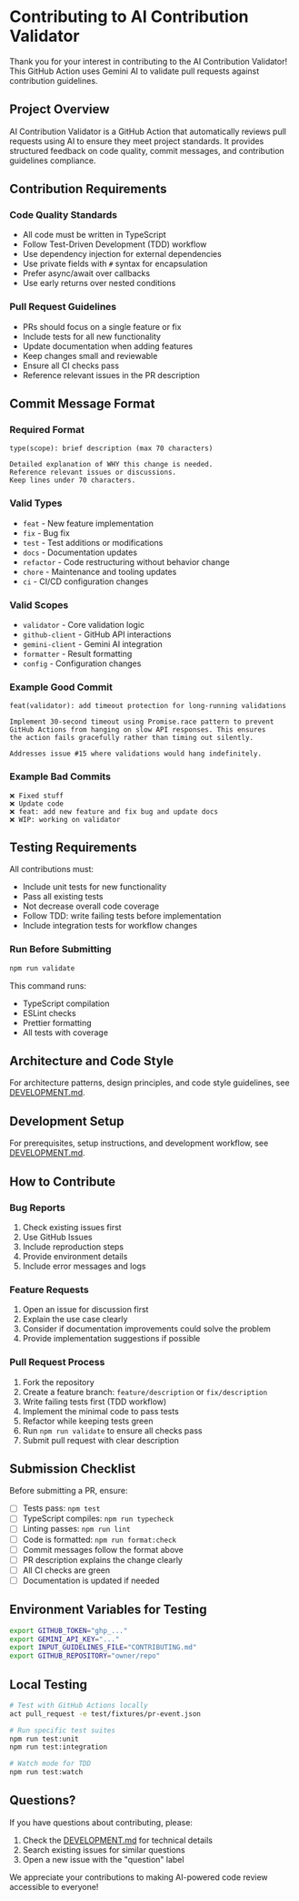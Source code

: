 # Contributing to AI Contribution Validator

Thank you for your interest in contributing to the AI Contribution Validator! This GitHub Action
uses Gemini AI to validate pull requests against contribution guidelines.

## Project Overview

AI Contribution Validator is a GitHub Action that automatically reviews pull requests using AI to
ensure they meet project standards. It provides structured feedback on code quality, commit
messages, and contribution guidelines compliance.

## Contribution Requirements

### Code Quality Standards

- All code must be written in TypeScript
- Follow Test-Driven Development (TDD) workflow
- Use dependency injection for external dependencies
- Use private fields with `#` syntax for encapsulation
- Prefer async/await over callbacks
- Use early returns over nested conditions

### Pull Request Guidelines

- PRs should focus on a single feature or fix
- Include tests for all new functionality
- Update documentation when adding features
- Keep changes small and reviewable
- Ensure all CI checks pass
- Reference relevant issues in the PR description

## Commit Message Format

### Required Format

```
type(scope): brief description (max 70 characters)

Detailed explanation of WHY this change is needed.
Reference relevant issues or discussions.
Keep lines under 70 characters.
```

### Valid Types

- `feat` - New feature implementation
- `fix` - Bug fix
- `test` - Test additions or modifications
- `docs` - Documentation updates
- `refactor` - Code restructuring without behavior change
- `chore` - Maintenance and tooling updates
- `ci` - CI/CD configuration changes

### Valid Scopes

- `validator` - Core validation logic
- `github-client` - GitHub API interactions
- `gemini-client` - Gemini AI integration
- `formatter` - Result formatting
- `config` - Configuration changes

### Example Good Commit

```
feat(validator): add timeout protection for long-running validations

Implement 30-second timeout using Promise.race pattern to prevent
GitHub Actions from hanging on slow API responses. This ensures
the action fails gracefully rather than timing out silently.

Addresses issue #15 where validations would hang indefinitely.
```

### Example Bad Commits

```
❌ Fixed stuff
❌ Update code
❌ feat: add new feature and fix bug and update docs
❌ WIP: working on validator
```

## Testing Requirements

All contributions must:

- Include unit tests for new functionality
- Pass all existing tests
- Not decrease overall code coverage
- Follow TDD: write failing tests before implementation
- Include integration tests for workflow changes

### Run Before Submitting

```bash
npm run validate
```

This command runs:

- TypeScript compilation
- ESLint checks
- Prettier formatting
- All tests with coverage

## Architecture and Code Style

For architecture patterns, design principles, and code style guidelines, see
[DEVELOPMENT.md](./DEVELOPMENT.md).

## Development Setup

For prerequisites, setup instructions, and development workflow, see
[DEVELOPMENT.md](./DEVELOPMENT.md).

## How to Contribute

### Bug Reports

1. Check existing issues first
2. Use GitHub Issues
3. Include reproduction steps
4. Provide environment details
5. Include error messages and logs

### Feature Requests

1. Open an issue for discussion first
2. Explain the use case clearly
3. Consider if documentation improvements could solve the problem
4. Provide implementation suggestions if possible

### Pull Request Process

1. Fork the repository
2. Create a feature branch: `feature/description` or `fix/description`
3. Write failing tests first (TDD workflow)
4. Implement the minimal code to pass tests
5. Refactor while keeping tests green
6. Run `npm run validate` to ensure all checks pass
7. Submit pull request with clear description

## Submission Checklist

Before submitting a PR, ensure:

- [ ] Tests pass: `npm test`
- [ ] TypeScript compiles: `npm run typecheck`
- [ ] Linting passes: `npm run lint`
- [ ] Code is formatted: `npm run format:check`
- [ ] Commit messages follow the format above
- [ ] PR description explains the change clearly
- [ ] All CI checks are green
- [ ] Documentation is updated if needed

## Environment Variables for Testing

```bash
export GITHUB_TOKEN="ghp_..."
export GEMINI_API_KEY="..."
export INPUT_GUIDELINES_FILE="CONTRIBUTING.md"
export GITHUB_REPOSITORY="owner/repo"
```

## Local Testing

```bash
# Test with GitHub Actions locally
act pull_request -e test/fixtures/pr-event.json

# Run specific test suites
npm run test:unit
npm run test:integration

# Watch mode for TDD
npm run test:watch
```

## Questions?

If you have questions about contributing, please:

1. Check the [DEVELOPMENT.md](./DEVELOPMENT.md) for technical details
2. Search existing issues for similar questions
3. Open a new issue with the "question" label

We appreciate your contributions to making AI-powered code review accessible to everyone!
